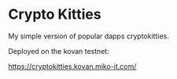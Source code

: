 # Crypto Kitties

My simple version of popular dapps cryptokitties.

Deployed on the kovan testnet:

https://cryptokitties.kovan.miko-it.com/
